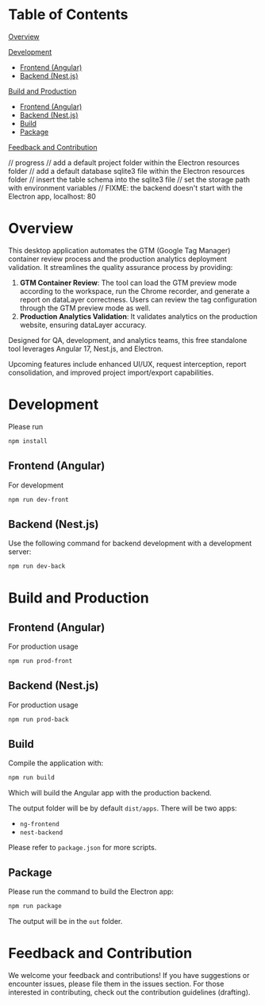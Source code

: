 # Table of Contents

[Overview](#overview)

[Development](#development)

- [Frontend (Angular)](#frontend-angular)
- [Backend (Nest.js)](#backend-nestjs)

[Build and Production](#build-and-production)

- [Frontend (Angular)](#frontend-angular-1)
- [Backend (Nest.js)](#backend-nestjs-1)
- [Build](#build)
- [Package](#package)

[Feedback and Contribution](#feedback-and-contribution)

// progress
// add a default project folder within the Electron resources folder
// add a default database sqlite3 file within the Electron resources folder
// insert the table schema into the sqlite3 file
// set the storage path with environment variables
// FIXME: the backend doesn't start with the Electron app, localhost: 80

# Overview

This desktop application automates the GTM (Google Tag Manager) container review process and the production analytics deployment validation. It streamlines the quality assurance process by providing:

1. **GTM Container Review**: The tool can load the GTM preview mode according to the workspace, run the Chrome recorder, and generate a report on dataLayer correctness. Users can review the tag configuration through the GTM preview mode as well.
2. **Production Analytics Validation**: It validates analytics on the production website, ensuring dataLayer accuracy.

Designed for QA, development, and analytics teams, this free standalone tool leverages Angular 17, Nest.js, and Electron.

Upcoming features include enhanced UI/UX, request interception, report consolidation, and improved project import/export capabilities.

# Development

Please run

```bash
npm install

```

## Frontend (Angular)

For development

```bash
npm run dev-front
```

## Backend (Nest.js)

Use the following command for backend development with a development server:

```bash
npm run dev-back
```

# Build and Production

## Frontend (Angular)

For production usage

```bash
npm run prod-front
```

## Backend (Nest.js)

For production usage

```bash
npm run prod-back
```

## Build

Compile the application with:

```bash
npm run build
```

Which will build the Angular app with the production backend.

The output folder will be by default `dist/apps`. There will be two apps:

- `ng-frontend`
- `nest-backend`

Please refer to `package.json` for more scripts.

## Package

Please run the command to build the Electron app:

```bash
npm run package
```

The output will be in the `out` folder.

# Feedback and Contribution

We welcome your feedback and contributions! If you have suggestions or encounter issues, please file them in the issues section. For those interested in contributing, check out the contribution guidelines (drafting).
